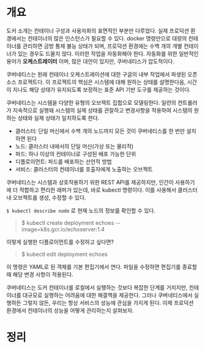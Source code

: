 <!-- Date: 2025-01-29 -->
<!-- Update Date: 2025-01-29 -->
<!-- File ID: 40b6c9be-fdf8-40e9-a9a0-3cfe6fe2bfe2 -->
<!-- Author: Seoyeon Jang -->

# 개요

도커 소개는 컨테이너 구성과 사용자화의 표면적인 부분만 다루었다. 실제 프로덕션 환경에서는 컨테이너의 많은 인스턴스가 필요할 수 있다. docker 명령만으로 대량의 컨테이너를 관리하면 금방 통제 불능 상태가 되며,
프로덕션 환경에는 수백 개의 개별 컨테이너가 있는 경우도 드물지 않다. 이러한 작업을 자동화해야 한다. 자동화를 위한 일반적인 용어가 **오케스트레이터** 이며, 많은 대안이 있지만, 쿠버네티스가 압도적이다.

쿠버네티스는 원래 컨테이너 오케스트레이션에 대한 구글의 내부 작업에서 파생된 오픈소스 프로젝트다. 이 프로젝트의 핵심은 시스템에 대해 원하는 상태를 설명한다음, 시간이 지나도 해당 상태가 유지되도록 보장하는 표준
API 기반 도구를 제공하는 것이다.

쿠버네티스는 시스템을 다양한 유형의 오브젝트 집합으로 모델링한다. 일련의 컨트롤러가 지속적으로 실행돼 시스템의 실제 상태를 관찰하고 변경사항을 적용하여 시스템의 원하는 상태와 실제 상태가 일치하도록 한다.

- 클러스터: 단일 머신에서 수백 개의 노드까지 모든 것이 쿠버네티스를 한 번만 설치하면 된다
- 노드: 클러스터 내에서의 단일 머신(가상 또는 물리적)
- 파드: 하나 이상의 컨테이너로 구성된 배포 가능한 단위
- 디플로이먼트: 파드를 배포하는 선언적 방법
- 서비스: 클러스터의 컨테이너를 호출자에게 노출하는 오브젝트

쿠버네티스는 시스템과 상호작용하기 위한 REST API를 제공하지만, 인간이 사용하기에 더 적합하고 편리한 래퍼가 있는데, 바로 kubectl 명령이다. 이를 사용해서 클러스터 내 오브젝트를 생성, 수정할 수 있다.

`$ kubectl describe node` 로 현재 노드의 정보를 확인할 수 있다.

> $ kubectl create deployment echoes --image=k8s.gcr.io/echoserver:1.4

이렇게 실행한 디플로이먼트를 수정하고 싶다면?

> $ kubectl edit deployment echoes

이 명령은 YAML로 된 객체를 기본 편집기에서 연다. 파일을 수정하면 편집기를 종료할 때 해당 변경 사항이 적용된다.

쿠버네티스는 도커 컨테이너를 로컬에서 실행하는 것보다 복잡한 단계를 거치지만, 컨테이너를 대규모로 실행하는 어려움에 대한 해결책을 제공한다. 그러나 쿠버네티스에서 실행하든 그렇지 않든, 우리는 항상 서비스의 성능에
관심을 가지게 된다. 이제 프로덕션 환경에서 컨테이너의 성능을 어떻게 관리하는지 살펴보자.

# 정리


